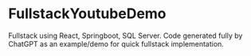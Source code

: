 # FullstackYoutubeDemo
Fullstack using React, Springboot, SQL Server. Code generated fully by ChatGPT as an example/demo for quick fullstack implementation.
